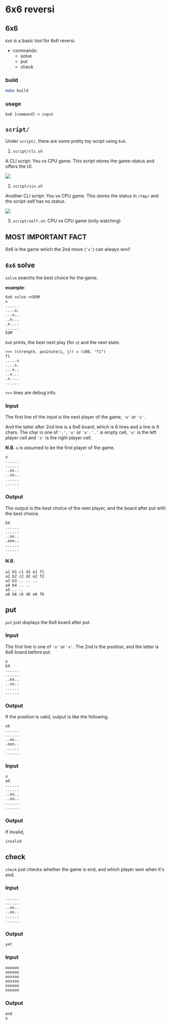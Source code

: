 # 6x6 reversi

## 6x6

`6x6` is a basic tool for 6x6 reversi.

- commands:
    - solve
    - put
    - check

### build

```bash
make build
```

### usage

```
6x6 [command] < input
```

## `script/`

Under `script/`, there are some pretty toy script using `6x6`.

1.  `script/cli.sh`

A CLI script: You vs CPU game.
This script stores the game-status and offers the UI.

![](script/screenshot.png)

2. `script/six.sh`

Another CLI script: You vs CPU game.
This stores the status in `/tmp/` and the script-self has no status.

![](script/six_screenshot.png)

3. `script/self.sh`: CPU vs CPU game (only watching)

## MOST IMPORTANT FACT

6x6 is the game which the 2nd move (`'x'`) can always win!!

## `6x6` solve

`solve` searchs the best choice for the game.

**example**:

```
6x6 solve <<EOM
x
......
....o.
...o..
..o...
.x....
......
EOM
```

`6x6` prints, the best next play (for `x`) and the next state:

```
>>> (strength, pos2note(i, j)) = (100, "f1")
f1
.....x
....x.
...x..
..x...
.x....
......
```

`>>>` lines are debug info.

### Input

The first line of the input is the next player of the game, `'o'` or `'x'`.

And the latter after 2nd line is a 6x6 board,
which is 6 lines and a line is 6 chars.
The char is one of `'.'`, `'o'` or `'x'`.
`'.'` is empty cell, `'o'` is the left player cell and `'x'` is the right player cell.

__N.B.__
`o` is assumed to be the first player of the game.

```
o
......
......
..ox..
..xo..
......
......
```

### Output

The output is the best choice of the next player,
and the board after put with the best choice.

```
b4
......
......
..ox..
.ooo..
......
......
```

#### N.B.

```
a1 b1 c1 d1 e1 f1
a2 b2 c2 d2 e2 f2
a3 b3 .. .. ..
a4 b4 .. ..
a5 .. ..
a6 b6 c6 d6 e6 f6
```

## put

`put` just displays the 6x6 board after put.

### Input

The first line is one of `'o'` or `'x'`.
The 2nd is the position,
and the latter is 6x6 board before put.

```
o
b4
......
......
..ox..
..xo..
......
......
```

### Output

If the position is valid, output is like the following.

```
ok
......
......
..ox..
.ooo..
......
......
```

### Input

```
o
a4
......
......
..ox..
..xo..
......
......
```

### Output

If invalid,

```
invalid
```

## check

`check` just checks whether the game is end,
and which player won when it's end.

### Input

```
......
......
..ox..
..xo..
......
......
```

### Output

```
yet
```

### Input

```
oooooo
oooooo
ooxxoo
ooxxoo
oooooo
oooooo
```

### Output

```
end
o
```


